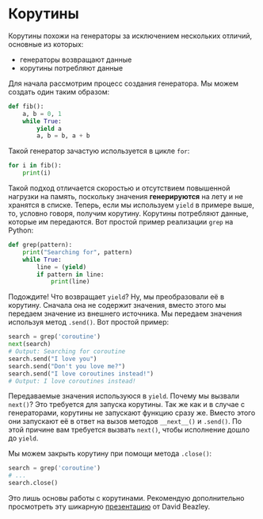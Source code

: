 # Корутины

Корутины похожи на генераторы за исключением нескольких отличий, основные из
которых:

- генераторы возвращают данные
- корутины потребляют данные

Для начала рассмотрим процесс создания генератора. Мы можем создать один
таким образом:

```python
def fib():
    a, b = 0, 1
    while True:
        yield a
        a, b = b, a + b
```

Такой генератор зачастую используется в цикле `for`:

```python
for i in fib():
    print(i)
```

Такой подход отличается скоростью и отсутствием повышенной нагрузки на память,
поскольку значения **генерируются** на лету и не хранятся в списке. Теперь,
если мы используем `yield` в примере выше, то, условно говоря, получим
корутину. Корутины потребляют данные, которые им передаются. Вот простой пример
реализации `grep` на Python:

```python
def grep(pattern):
    print("Searching for", pattern)
    while True:
        line = (yield)
        if pattern in line:
            print(line)
```

Подождите! Что возвращает `yield`? Ну, мы преобразовали её в корутину.
Сначала она не содержит значения, вместо этого мы передаем значение из внешнего
источника. Мы передаем значения используя метод `.send()`. Вот простой
пример:

```python
search = grep('coroutine')
next(search)
# Output: Searching for coroutine
search.send("I love you")
search.send("Don't you love me?")
search.send("I love coroutines instead!")
# Output: I love coroutines instead!
```

Передаваемые значения используюся в `yield`. Почему мы вызвали `next()`?
Это требуется для запуска корутины. Так же как и в случае с генераторами,
корутины не запускают функцию сразу же. Вместо этого они запускают её в ответ
на вызов методов `__next__()` и `.send()`. По этой причине вам требуется
вызвать `next()`, чтобы исполнение дошло до `yield`.

Мы можем закрыть корутину при помощи метода `.close()`:

```python
search = grep('coroutine')
# ...
search.close()
```

Это лишь основы работы с корутинами. Рекомендую дополнительно просмотреть
эту шикарную [презентацию](http://www.dabeaz.com/coroutines/Coroutines.pdf)
от David Beazley.
